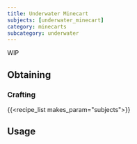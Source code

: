 ```yaml
---
title: Underwater Minecart
subjects: [underwater_minecart]
category: minecarts
subcategory: underwater
---
```


WIP

Obtaining
---------

### Crafting
{{<recipe_list makes_param="subjects">}}

Usage
-----
